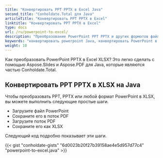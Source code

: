 ```yaml
---
title: "Конвертировать PPT PPTX в Excel Java"
second_title: "Conholdate.Total для Java"
articleTitle: "Конвертировать PPT PPTX в Excel"
linktitle: "Конвертировать PPT PPTX в Excel"
type: docs
url: /ru/powerpoint-to-excel/
description: "Преобразование PowerPoint PPT PPTX и других форматов файлов Excel XLS XLSX на Java."
keywords: "конвертировать powerpoint Java, конвертировать PowerPoint в excel Java, конвертировать pptx в xlsx Java, конвертировать ppt в xls Java, Java конвертировать ppt pptx, ppt в xlsx java, pptx в xlsx eclipse java, конвертер Java для ppt, конвертер Java для pptx, pptx в Excel Java, слайды на листы"
weight: 10
---
```


Как преобразовать PowerPoint PPTX в Excel XLSX? Это легко сделать с помощью Aspose.Slides и Aspose.PDF для Java, которые являются частью Conholdate.Total.

## **Конвертировать PPT PPTX в XLSX на Java**
Чтобы преобразовать PPT, PPTX или любой формат PowerPoint в XLSX, вы можете выполнить следующие простые шаги.

- Загрузите файл PowerPoint
- Сохраните его в поток PDF
- Загрузите поток PDF
- Сохраните его как XLSX

Следующий код подробно показывает эти шаги.

{{< gist "conholdate-gists" "6d0023b20f27b39158ae4e5d957d77c4" "powerpoint-to-excel.java" >}}
